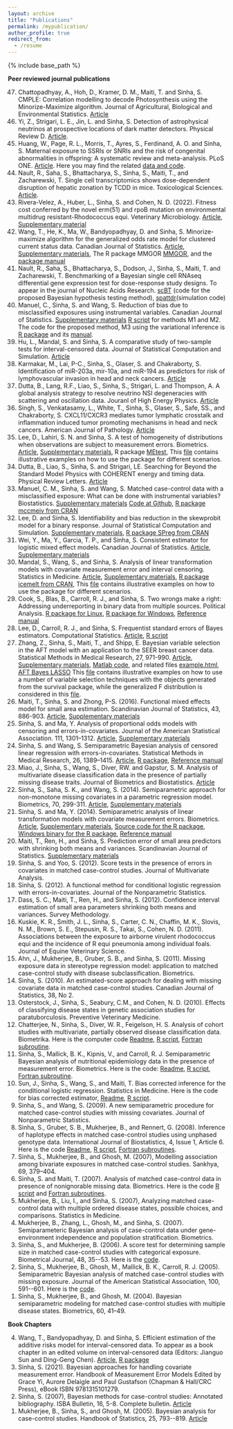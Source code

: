 ```yaml
---
layout: archive
title: "Publications"
permalink: /mypublication/
author_profile: true
redirect_from:
  - /resume
---
```


{% include base_path %}

**Peer reviewed journal publications**
<ol reversed> 
<li> Chattopadhyay, A., Hoh, D., Kramer, D. M., Maiti, T. and Sinha, S. CMPLE: Correlation modelling to decode Photosynthesis
using the Minorize-Maximize algorithm.  Journal of Agricultural, Biological and Environmental Statistics. <a href="https://link.springer.com/article/10.1007/s13253-024-00627-9"> Article</a></li>
<li> Yi, Z., Strigari, L. E., Jin, L. and Sinha, S. Detection of astrophysical neutrinos at prospective locations of dark matter detectors. 
Physical Review D. <a href="https://arxiv.org/abs/2307.13792">Article</a>.
</li>
<li> Huang, W., Page, R. L., Morris, T., Ayres, S., Ferdinand, A. O. and Sinha, S. Maternal exposure to SSRIs or SNRIs and the risk of congenital abnormalities in offspring: A systematic review and meta-analysis. PLoS ONE. <a href="https://journals.plos.org/plosone/article?id=10.1371/journal.pone.0294996">Article</a>. Here you may find the related <a href="http://samiransinha.github.io/files/codes/PLOS-meta-code.zip">data and code</a>.
</li>
<li> Nault, R., Saha, S., Bhattacharya, S., Sinha, S., Maiti, T., and Zacharewski, T. Single cell transcriptomics shows dose-dependent disruption of hepatic zonation by TCDD in mice. Toxicological Sciences.
<a href="https://www.biorxiv.org/content/10.1101/2022.06.15.496321v1.full">Article</a>. 
 </li> 
<li> Rivera-Velez, A., Huber, L., Sinha, S. and Cohen, N. D. (2022). Fitness cost conferred by the novel erm(51) and rpoB mutation on environmental multidrug resistant-Rhodococcus equi. Veterinary Microbiology. <a href="https://www.sciencedirect.com/science/article/pii/S0378113522002012">Article</a>, <a href="http://samiransinha.github.io/files/research/Noah_supplementary.pdf">Supplementary material</a> </li>
<li> Wang, T., He, K., Ma, W., Bandyopadhyay, D. and Sinha, S. Minorize-maximize algorithm for the generalized odds rate model for clustered current status data. Canadian Journal of Statistics. <a href="http://doi.org/10.1002/cjs.11733">Article</a>,
 <a href="http://samiransinha.github.io/files/research/Tong2022_supplementary.pdf">Supplementary materials</a>, The R package MMGOR 
<a href="https://github.com/laozaoer/MMGOR">MMGOR</a>, and the  <a href="http://samiransinha.github.io/files/codes/MMGOR_Manual.pdf">package manual</a></li>  
<li> Nault, R., Saha, S., Bhattacharya, S., Dodson, J., Sinha, S., Maiti, T. and  Zacharewski, T. Benchmarking of a Bayesian single cell RNAseq differential gene expression test for dose-response study designs. To appear in the journal of Nucleic Acids Research. <a href="https://github.com/satabdisaha1288/scBT"> scBT</a> (code for the proposed Bayesian hypothesis testing method), <a href="https://github.com/zacharewskilab/splattdr">spattdr</a>(simulation code)  </li>
<li> Manuel, C., Sinha, S. and Wang, S. Reduction of bias due to misclassified exposures using instrumental variables. Canadian Journal of Statistics. <a href="http://samiransinha.github.io/files/research/Chris_supplementary.pdf">Supplementary materials</a>
<a href="http://samiransinha.github.io/files/codes/Chris_2021_2022_CJS_mcmc_code_4_m1nm2_4_webpage.R">R script</a> for methods M1 and M2. The code for the proposed method, M3 using the variational inference is <a href="http://samiransinha.github.io/files/codes/bayesmcmc4m3_1.0.tar.gz">R package</a> and its <a href="http://samiransinha.github.io/files/codes/bayesmcmc4m3-manual.pdf">manual</a>.
</li>
<li> Hu, L., Mandal, S. and Sinha, S. A comparative study of two-sample tests for interval-censored data. Journal of Statistical Computation and Simulation. <a href="https://www.tandfonline.com/doi/full/10.1080/00949655.2021.1955884">Article</a> 
</li>
<li> Karmakar, M., Lai, P-C., Sinha, S., Glaser, S. and Chakraborty, S. Identification of miR-203a, mir-10a, and miR-194 as predictors for risk of lymphovascular invasion in head and neck cancers. <a href="https://doi.org/10.18632/oncotarget.28022">Article</a>
</li>
<li> Dutta, B., Lang, R.F., Liao, S., Sinha, S., Strigari, L. and Thompson, A. A global analysis strategy to resolve neutrino NSI degeneracies with scattering and oscillation data. Jouranl of High Energy Physics. <a href="https://arxiv.org/abs/2002.03066">Article</a>
</li>
<li> Singh, S., Venkatasamy, L., White, T., Sinha, S., Glaser, S., Safe, SS., and Chakraborty, S. CXCL11/CXCR3 mediates tumor lymphatic crosstalk and inflammation induced tumor promoting mechanisms in head and neck cancers. American Journal of Pathology. <a href="https://www.ncbi.nlm.nih.gov/pubmed/32035061">Article</a>
</li> 
<li> Lee, D.,  Lahiri, S. N. and Sinha, S. A  test of homogeneity of distributions when observations are  subject to  measurement errors. Biometrics. <a href="http://samiransinha.github.io/files/research/paper_August_2019.pdf">Article</a>, 
  <a href="http://samiransinha.github.io/files/research/supple-August-2019.pdf">Supplementary materials</a>, R package <a href="https://cran.r-project.org/web/packages/MEtest/index.html">MEtest</a>, 
This <a href="http://samiransinha.github.io/files/codes/MEtest_examples2019.html">file</a> contains illustrative examples on how to use the package for different scenarios. 
</li>
<li> Dutta, B., Liao, S., Sinha, S. and Strigari, LE. Searching for Beyond the Standard Model Physics with COHERENT energy and timing data. Physical Review Letters. <a href="https://journals.aps.org/prl/abstract/10.1103/PhysRevLett.123.061801">Article</a>
</li>
<li> Manuel, C. M., Sinha, S. and Wang, S. Matched case-control data with a misclassified exposure: What can be done with instrumental variables? Biostatistics.  <a href="http://samiransinha.github.io/files/research/chris2019_supplementary.pdf">Supplementary materials</a> 
<a href="https://github.com/ronsami/Istrumental-variables-for-misclassification">Code at Github</a>, <a href="https://CRAN.R-project.org/package=mccmeiv">R package mccmeiv from CRAN</a> 
</li>
<li> Lee, D. and Sinha, S. Identifiability and bias reduction in the skewprobit model for a binary response. Journal of Statistical Computation and Simulation. <!--\[[research/Identifiability_and_bias_reduction_published.pdf pdf]\],-->
<a href="http://samiransinha.github.io/files/research/0714_supple.pdf">Supplementary materials</a>,  <a href="https://cran.r-project.org/package=SPreg"> R package SPreg from CRAN</a> 
</li>
<li> Wei, Y., Ma, Y., Garcia, T. P., and Sinha, S. Consistent estimator for logistic mixed effect models. Canadian Journal of Statistics. <a href="http://samiransinha.github.io/files/research/randomslopefinalcjsversion.pdf"> Article</a>,
  <a href="http://samiransinha.github.io/files/research/randomslopesuppfinalcjsversion.pdf"> Supplementary materials</a> 
</li>
<li> Mandal, S., Wang, S., and Sinha, S. Analysis of linear transformation models with covariate measurement error and interval censoring. Statistics in Medicine. <a href="http://samiransinha.github.io/files/research/SIM_2019-May-10.pdf"> Article</a>, 
<a href="http://samiransinha.github.io/files/research/suppl_2019-May-07.pdf">Supplementary materials</a>, <a href="https://cran.r-project.org/web/packages/icemelt/index.html"> R package icemelt from CRAN</a>, 
This <a href="http://samiransinha.github.io/files/codes/SIM_icemelt_examples2019.html"> file</a> contains illustrative examples on how to use the package for different scenarios. 
</li>
<li> Cook, S., Blas, B., Carroll, R. J., and Sinha, S. Two wrongs make a right: Addressing underreporting in binary data from multiple sources. Political Analysis. 
<a href="http://samiransinha.github.io/files/codes/mistwosources_1.0.tar.gz"> R package for Linux</a>, <a href="http://samiransinha.github.io/files/codes/mistwosources_1.0.zip">R package for Windows</a>, <a href="http://samiransinha.github.io/files/research/mistwosources-manual.pdf"> Reference manual</a>
</li>
<li> Lee, D., Carroll, R. J., and Sinha, S. Frequentist standard errors of Bayes estimators. Computational Statistics. <a href="http://samiransinha.github.io/files/research/revision1_std_cal_the_revised_manuscript.pdf">Article</a>, 
<a href="http://samiransinha.github.io/files/codes/Codes_Lee.zip">R script</a>
</li>
<li> Zhang, Z., Sinha, S., Maiti, T., and Shipp, E. Bayesian variable selection in the AFT model with an application 
to the SEER breast cancer data. Statistical Methods in Medical Research, 27, 971-990. <a href="http://samiransinha.github.io/files/research/draft_seerdata_Dec_2015_rev2_sent2pub.pdf">Article</a>, <a href="http://samiransinha.github.io/files/research/suppl.pdf">Supplementary materials</a>,  
<a href="http://samiransinha.github.io/files/codes/ZhangSMMR.zip"> Matlab code</a>, and related files  <a href="http://samiransinha.github.io/files/codes/example.html"> example.html</a>, <a href="http://samiransinha.github.io/files/codes/AFT_Bayes_LASSO.html"> AFT Bayes LASSO</a> 
This <a href="http://samiransinha.github.io/files/codes/zhen_August2019.html">file</a> contains illustrative examples on how to use a number of variable selection techniques with the objects generated from the survival package, while the generalized F distribution is considered in 
this <a href="http://samiransinha.github.io/files/codes/zhen_genf_August2019.html">file</a>.
</li>
<li> Maiti, T., Sinha, S. and Zhong, P-S. (2016). Functional mixed effects model for small area estimation. Scandinavian Journal of Statistics, 43, 886-903. <a href="http://samiransinha.github.io/files/research/sjos2016_Maiti.pdf">Article</a>, 
<a href="http://samiransinha.github.io/files/research/sjos2016_Maiti_suppl.pdf">Supplementary materials</a>
</li>
<li> Sinha, S. and Ma, Y. Analysis of proportional odds models with censoring and errors-in-covariates. Journal of the American Statistical Association. 111, 1301–1312. 
<a href="http://samiransinha.github.io/files/research/reviseround3pome6.pdf">Article</a>, <a href="http://samiransinha.github.io/files/research/jasa_suppl6.pdf">Supplementary materials</a>
</li>
<li> Sinha, S. and Wang, S. Semiparametric Bayesian analysis of censored linear regression with 
errors-in-covariates. Statistical Methods in Medical Research, 26, 1389–1415. 
<a href="http://samiransinha.github.io/files/research/SMMR_2015_Final_version.pdf"> Article</a>, <a href="http://samiransinha.github.io/files/codes/smmrbayes_1.0.tar.gz">R package</a>, 
<a href="http://samiransinha.github.io/files/research/SMMR_description_of_package.pdf"> Reference manual</a>
</li>
<li> Miao, J., Sinha, S., Wang, S., Diver, RW. and Gapstur, S. M. Analysis of multivariate disease classification 
data in the presence of partially missing disease traits. Journal of Biometrics and Biostatistics. <a href="https://doi.org/10.4172/2155-6180.1000197"> Article</a> 
</li>
<li> Sinha, S., Saha, S. K., and Wang, S. (2014). Semiparametric approach for non-monotone missing covariates in a parametric regression model. Biometrics, 70, 299-311. 
<a href="https://doi.org/10.1111/biom.12159">Article</a>, <a href="http://samiransinha.github.io/files/research/missing_biometrics_suppl.pdf">Supplementary materials</a>
</li>
<li> Sinha, S. and Ma, Y. (2014).  Semiparametric analysis of linear transformation models with covariate 
measurement errors. Biometrics. <a href="https://doi.org/10.1111%2Fbiom.12119"> Article</a>, <!--\[[research/LTM_ME_published_version.pdf pdf]\],-->
<a href="http://samiransinha.github.io/files/research/LTMME_biometrics_suppl.pdf">Supplementary materials</a>, <a href="http://samiransinha.github.io/files/codes/mesub_1.0.tar.gz"> Source code for the R package</a>, <a href="http://samiransinha.github.io/files/codes/mesub_1.0.zip"> Windows binary for the R package</a>,
<a href="http://samiransinha.github.io/files/research/manual_mesub.pdf"> Reference manual</a>
</li>
<li> Maiti, T., Ren, H., and Sinha, S. Prediction error of small area predictors with shrinking both 
means and variances. Scandinavian Journal of Statistics. <!--\[[research/sjos_Maiti_20131.pdf pdf]\], -->
<a href="http://samiransinha.github.io/files/research/sjos12061-sup-0001-Supp_Info.pdf"> Supplementary materials</a>
</li>
<li> Sinha, S. and Yoo, S. (2012). Score tests in the presence of errors in covariates in matched 
case-control studies. Journal of Multivariate Analysis. 
<!--\[[research/sinha2012-JMVA.pdf pdf]\] -->
</li>
<li> Sinha, S. (2012). A functional method for conditional logistic regression 
with errors-in-covariates. Journal of the Nonparametric Statistics. 
<!--\[[research/JNS2012.pdf pdf]\] -->
</li>
<li> Dass, S. C., Maiti, T., Ren, H., and Sinha, S. (2012). Confidence interval estimation of small 
area parameters shrinking both means and variances. Survey Methodology. 
<!--\[[research/Survey_methodology_2012.pdf pdf]\]-->
</li>
<li> Kuskie, K. R., Smith, J. L., Sinha, S., Carter, C. N., Chaffin, M. K., Slovis, N. M., Brown, S. E., 
Stepusin, R. S., Takai, S., Cohen, N. D. (2011). Associations between the exposure to airborne 
 virulent rhodococcus equi and the incidence of R equi pneumonia among individual foals. 
Journal of Equine Veterinary Science. <!--\[[research/Noah_2011.pdf pdf]\] -->
</li>
<li> Ahn, J., Mukherjee, B., Gruber, S. B., and Sinha, S. (2011). Missing exposure data in
 stereotype regression model: application to matched case-control study with disease 
subclassification. Biometrics. <!--\[[research/ahn2010-biometrics.pdf pdf]\]-->
</li>
<li> Sinha, S. (2010). An estimated-score approach for dealing with missing covariate data in matched
 case-control studies. Canadian Journal of Statistics, 38, No 2. <!--\[[research/sinha2010-cjs.pdf pdf]\]-->
</li>
<li> Osterstock, J., Sinha, S., Seabury, C.M., and Cohen, N. D. (2010). Effects of classifying disease states
 in genetic association studies for paratuborculosis. 
Preventive Veterinary Medicine. <!--\[[research/JOsterstock_PVM_2010.pdf pdf]\]-->
</li>
<li> Chatterjee, N., Sinha, S., Diver, W. R., Feigelson, H. S. Analysis of cohort studies with multivariate, 
partially observed disease classification data. Biometrika.  <!--\[[research/SurvClassificationChatterjeeRevised2-Jan06-2010.pdf pdf]\]-->
<!--\[[research/SurvClassificationChatterjeeSuppl_Feb2010.pdf supplementary material]\] -->
Here is the computer code <a href="http://samiransinha.github.io/files/codes/BKA2010/Readme.txt">Readme</a>, <a href="http://samiransinha.github.io/files/codes/BKA2010/ee_code_online_R.txt">R script</a>, <a href="http://samiransinha.github.io/files/codes/BKA2010/subroutineBKA2010.f">Fortran subroutine</a>.
</li>
<li> Sinha, S., Mallick, B. K., Kipnis, V., and Carroll, R. J.  Semiparametric Bayesian 
analysis of nutritional epidemiology data in the presence of measurement 
error. Biometrics. <!--\[[research/MEwithRay2009-Biometrics.pdf pdf]\]-->
Here is the code: <a href="http://samiransinha.github.io/files/codes/semipara-merror/readme.txt">Readme</a>, 
<a href="http://samiransinha.github.io/files/codes/semipara-merror/program-spb.txt"> R script</a>,
<a href="http://samiransinha.github.io/files/codes/semipara-merror/spbsubroutines.f">Fortran subroutine</a>.
</li>
<li> Sun, J., Sinha, S., Wang, S., and Maiti, T. Bias corrected inference for the conditional 
logistic regression. Statistics in Medicine. <!--\[[research/Sun_SIM.pdf pdf]\] -->
Here is the code for bias corrected estimator, <a href="http://samiransinha.github.io/files/codes/Bias_correction/readme.txt">Readme</a>, <a href="http://samiransinha.github.io/files/codes/Bias_correction/MDS.txt">R script</a>. 
</li>
<li> Sinha, S., and Wang, S. (2009). A new semiparametric procedure for matched case-control 
studies with missing covariates.  Journal of Nonparametric Statistics. 
<!--\[[research/sinha_wang.pdf pdf]\]-->
</li>
<li> Sinha, S., Gruber, S. B., Mukherjee, B., and  Rennert, G. (2008). Inference of
haplotype effects in matched case-control studies using unphased genotype 
data.  International Journal of Biostatistics, 4, Issue 1, Article 6. 
<!--\[[research/sinha_ijb2008.pdf pdf]\]-->
Here is the code <a href="http://samiransinha.github.io/files/codes/Readme.txt">Readme</a>,    
<a href="http://samiransinha.github.io/files/codes/Hap.R">R script</a>, <a href="http://samiransinha.github.io/files/codes/new-hapdataanalysissub1.f">Fortran subroutines</a>.
</li>
<li> Sinha, S., Mukherjee, B., and Ghosh, M.
(2007),  Modelling association among bivariate exposures in
matched case-control studies. Sankhya, 69, 379–404. <!--\[[research/sankhya.pdf pdf]\]-->
</li>
<li> Sinha, S. and Maiti, T. (2007). Analysis of matched
case-control data in presence of nonignorable missing data. 
Biometrics. <!--\[[research/sinha2007-biometrics.pdf pdf]\]-->
Here is the code <a href="http://samiransinha.github.io/files/codes/dataanalysis-3.txt">R script</a> and <a href="http://samiransinha.github.io/files/codes/data_simusub.f">Fortran subroutines</a>.
</li>
<li> Mukherjee, B., Liu, I., and Sinha, S. (2007), Analyzing
matched case-control  data with multiple ordered disease states, possible choices, 
and comparisons.   Statistics in Medicine. <!--\[[research/Mukherjee2007-StatinMed.pdf  pdf]\]-->
</li>
<li> Mukherjee, B., Zhang, L.,  Ghosh, M., and Sinha, S. (2007). 
 Semiparameteric  Bayesian analysis of  case-control data under gene-environment independence
and population stratification. Biometrics. <!--\[[research/mukherjee2007-biometrics.pdf  pdf]\]-->
</li>
<li> Sinha, S., and Mukherjee, B. (2006). A score test for
determining sample size in matched case-control studies with
categorical exposure.  Biometrical Journal, 48, 35--53. <!--\[[research/sinha_biomj2006.pdf pdf]\]-->
Here is the <a href="http://samiransinha.github.io/files/codes/rcode1.R">code</a>. 
</li>
<li> Sinha, S., Mukherjee, B., Ghosh, M., Mallick, B. K., Carroll, R. J.  (2005). Semiparametric Bayesian 
analysis of matched case-control studies with missing exposure. 
Journal of the American Statistical Association, 100, 591--601. <!--\[[research/sinha_jasa2005.pdf pdf]\]-->
Here is the <a href="http://samiransinha.github.io/files/codes/software_matched_missing.zip">code</a>.
</li>
 <li> Sinha, S., Mukherjee, B., and Ghosh, M. (2004). Bayesian semiparametric modeling for 
matched case-control studies with multiple disease states. Biometrics, 60, 
41–49. <!--\[[research/sinha_biometrics2004.pdf pdf]\]-->
</li>
</ol>

**Book Chapters**
<!--=====-->
<ol reversed>
<li> Wang, T., Bandyopadhyay, D. and Sinha, S. Efficient estimation of the additive risks model for interval-censored data. To appear as a book chapter in an edited volume on interval-censored data (Editors: Jianguo Sun and Ding-Geng Chen). 
<a href= "https://arxiv.org/abs/2203.09726">Article</a>, <a href="https://github.com/laozaoer/MMIntAdd">R package</a></li>
<li> Sinha, S. (2021). Bayesian approaches for handling covariate measurement error.
 Handbook of Measurement Error Models Edited by Grace Yi, Aurore Delaigle and Paul Gustafson (Chapman & Hall/CRC Press), eBook ISBN 9781315101279. 
</li>
<li> Sinha, S. (2007), Bayesian methods for case-control studies: Annotated bibliography. ISBA Bulletin, 16, 5-8. Complete bulletin. <a href="http://samiransinha.github.io/files/research/ISBA_bulletin0706.pdf">Article</a>  
</li>
<li> Mukherjee, B., Sinha, S.,  and Ghosh, M. (2005). Bayesian
analysis for  case-control studies. Handbook of Statistics, 25, 793--819. <a href="http://samiransinha.github.io/files/research/MukherjeeHandbook2005.pdf">Article</a></li>
</ol>
